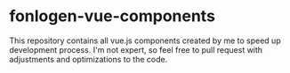 # fonlogen-vue-components
This repository contains all vue.js components created by me to speed up development process. I'm not expert, so feel free to pull request with adjustments and optimizations to the code.
